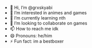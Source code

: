 - 👋 Hi, I’m @grxskyabi
- 👀 I’m interested in animes and games
- 🌱 I’m currently learning nth
- 💞️ I’m looking to collaborate on games
- 📫 How to reach me idk
- 😄 Pronouns: he/him
- ⚡ Fun fact: im a bestboxer

<!---
grxskyabi/grxskyabi is a ✨ special ✨ repository because its `README.md` (this file) appears on your GitHub profile.
You can click the Preview link to take a look at your changes.
--->
